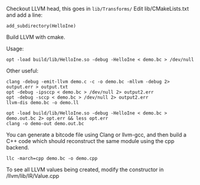 Checkout LLVM head, this goes in `lib/Transforms/`
Edit lib/CMakeLists.txt and add a line:

    add_subdirectory(HelloIne)

Build LLVM with cmake.

Usage:

    opt -load build/lib/HelloIne.so -debug -HelloIne < demo.bc > /dev/null

Other useful:

    clang -debug -emit-llvm demo.c -c -o demo.bc -mllvm -debug 2> output.err > output.txt
    opt -debug -ipsccp < demo.bc > /dev/null 2> output2.err
    opt -debug -sccp < demo.bc > /dev/null 2> output2.err
    llvm-dis demo.bc -o demo.ll

    opt -load build/lib/HelloIne.so -debug -HelloIne < demo.bc > demo.out.bc 2> opt.err && less opt.err
    clang -o demo-out demo.out.bc

You can generate a bitcode file using Clang or llvm-gcc, and then build a C++ code which should reconstruct the same module using the cpp backend.

    llc -march=cpp demo.bc -o demo.cpp

To see all LLVM values being created, modify the constructor in /llvm/lib/IR/Value.cpp